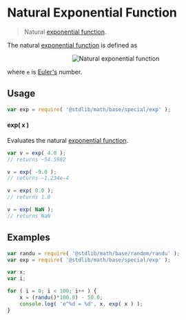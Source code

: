 # Natural Exponential Function

> Natural [exponential function][exponential-function].


<section class="intro">

The natural [exponential function][exponential-function] is defined as

<!-- <equation class="equation" label="eq:natural_exponential_function" align="center" raw="y = e^x" alt="Natural exponential function definition"> -->

<div class="equation" align="center" data-raw-text="y = e^x" data-equation="eq:natural_exponential_function">
    <img src="" alt="Natural exponential function">
    <br>
</div>

<!-- </equation> -->

where `e` is [Euler's][@stdlib/math/constants/float64-e] number.

</section>

<!-- /.intro -->


<section class="usage">

## Usage

``` javascript
var exp = require( '@stdlib/math/base/special/exp' );
```

#### exp( x )

Evaluates the natural [exponential function][exponential-function].

``` javascript
var v = exp( 4.0 );
// returns ~54.5982

v = exp( -9.0 );
// returns ~1.234e-4

v = exp( 0.0 );
// returns 1.0

v = exp( NaN );
// returns NaN
```

</section>

<!-- /.usage -->


<section class="examples">

## Examples

``` javascript
var randu = require( '@stdlib/math/base/random/randu' );
var exp = require( '@stdlib/math/base/special/exp' );

var x;
var i;

for ( i = 0; i < 100; i++ ) {
    x = (randu()*100.0) - 50.0;
    console.log( 'e^%d = %d', x, exp( x ) );
}
```

</section>

<!-- /.examples -->


<section class="links">

[exponential-function]: https://en.wikipedia.org/wiki/Exponential_function
[@stdlib/math/constants/float64-e]: https://github.com/stdlib-js/stdlib

</section>

<!-- /.links -->

